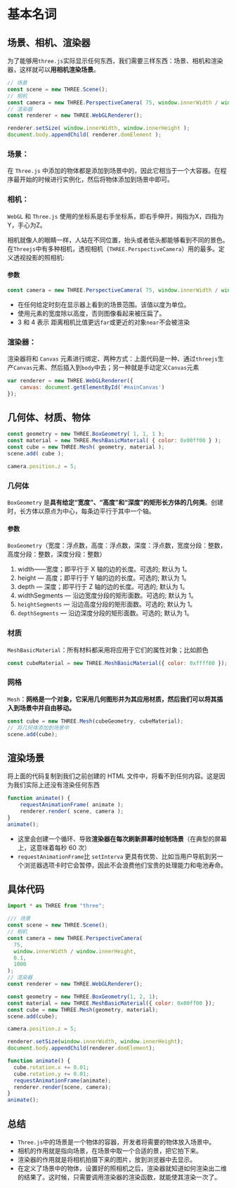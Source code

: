 

# 基本名词

## 场景、相机、渲染器

为了能够用`three.js`实际显示任何东西，我们需要三样东西：场景、相机和渲染器，这样就可以**用相机渲染场景**。

```js
// 场景
const scene = new THREE.Scene();
// 相机
const camera = new THREE.PerspectiveCamera( 75, window.innerWidth / window.innerHeight, 0.1, 1000 );
// 渲染器
const renderer = new THREE.WebGLRenderer();

renderer.setSize( window.innerWidth, window.innerHeight );
document.body.appendChild( renderer.domElement );
```



### 场景：

在 `Three.js` 中添加的物体都是添加到场景中的，因此它相当于一个大容器。在程序最开始的时候进行实例化，然后将物体添加到场景中即可。



### 相机：

`WebGL` 和 `Three.js` 使用的坐标系是右手坐标系，即右手伸开，拇指为X，四指为Y，手心为Z。

相机就像人的眼睛一样，人站在不同位置，抬头或者低头都能够看到不同的景色。在`Threejs`中有多种相机，透视相机（`THREE.PerspectiveCamera`）用的最多。定义透视投影的照相机:

#### 参数

```js
const camera = new THREE.PerspectiveCamera( 75, window.innerWidth / window.innerHeight, 0.1, 1000 );
```

- 在任何给定时刻在显示器上看到的场景范围。该值以度为单位。
- 使用元素的宽度除以高度，否则图像看起来被压扁了。
- 3 和 4 表示 距离相机比值更远`far`或更近的对象`near`不会被渲染



### 渲染器：

渲染器将和 `Canvas` 元素进行绑定、两种方式：上面代码是一种、通过`threejs`生产`Canvas`元素、然后插入到`body`中去；另一种就是手动定义`Canvas`元素

```js
var renderer = new THREE.WebGLRenderer({
    canvas: document.getElementById('#mainCanvas')
});
```



## 几何体、材质、物体

```js
const geometry = new THREE.BoxGeometry( 1, 1, 1 );
const material = new THREE.MeshBasicMaterial( { color: 0x00ff00 } );
const cube = new THREE.Mesh( geometry, material );
scene.add( cube );

camera.position.z = 5;
```

### 几何体

`BoxGeometry` 是**具有给定“宽度”、“高度”和“深度”的矩形长方体的几何类**。创建时，长方体以原点为中心，每条边平行于其中一个轴。

#### 参数

`BoxGeometry`（宽度：浮点数，高度：浮点数，深度：浮点数，宽度分段：整数，高度分段：整数，深度分段：整数）

1. width——宽度；即平行于 X 轴的边的长度。可选的; 默认为 1。
2. height — 高度；即平行于 Y 轴的边的长度。可选的; 默认为 1。
3. depth — 深度；即平行于 Z 轴的边的长度。可选的; 默认为 1。
4. widthSegments — 沿边宽度分段的矩形面数。可选的; 默认为 1。
5. `heightSegments` — 沿边高度分段的矩形面数。可选的; 默认为 1。
6. `depthSegments` — 沿边深度分段的矩形面数。可选的; 默认为 1。



### 材质

`MeshBasicMaterial`：所有材料都采用将应用于它们的属性对象；比如颜色

```js
const cubeMaterial = new THREE.MeshBasicMaterial({ color: 0xffff00 });
```





### 网格

`Mesh`：**网格是一个对象，它采用几何图形并为其应用材质，然后我们可以将其插入到场景中并自由移动。**

```js
const cube = new THREE.Mesh(cubeGeometry, cubeMaterial);
// 将几何体添加到场景中
scene.add(cube);
```



## 渲染场景

将上面的代码复制到我们之前创建的 HTML 文件中，将看不到任何内容。这是因为我们实际上还没有渲染任何东西

```js
function animate() {
	requestAnimationFrame( animate );
	renderer.render( scene, camera );
}
animate();
```

- 这里会创建一个循环、导致**渲染器在每次刷新屏幕时绘制场景**（在典型的屏幕上，这意味着每秒 60 次）
- `requestAnimationFrame`比 `setInterva` 更具有优势、比如当用户导航到另一个浏览器选项卡时它会暂停，因此不会浪费他们宝贵的处理能力和电池寿命。



## 具体代码

```js
import * as THREE from "three";

/// 场景
const scene = new THREE.Scene();
// 相机
const camera = new THREE.PerspectiveCamera(
  75,
  window.innerWidth / window.innerHeight,
  0.1,
  1000
);
// 渲染器
const renderer = new THREE.WebGLRenderer();

const geometry = new THREE.BoxGeometry(1, 2, 1);
const material = new THREE.MeshBasicMaterial({ color: 0x00ff00 });
const cube = new THREE.Mesh(geometry, material);
scene.add(cube);

camera.position.z = 5;

renderer.setSize(window.innerWidth, window.innerHeight);
document.body.appendChild(renderer.domElement);

function animate() {
  cube.rotation.x += 0.01;
  cube.rotation.y += 0.01;
  requestAnimationFrame(animate);
  renderer.render(scene, camera);
}
animate();
```



## 总结

- `Three.js`中的场景是一个物体的容器，开发者将需要的物体放入场景中。
- 相机的作用就是指向场景，在场景中取一个合适的景，把它拍下来。
- 渲染器的作用就是将相机拍摄下来的图片，放到浏览器中去显示。
- 在定义了场景中的物体，设置好的照相机之后，渲染器就知道如何渲染出二维的结果了。这时候，只需要调用渲染器的渲染函数，就能使其渲染一次了。

